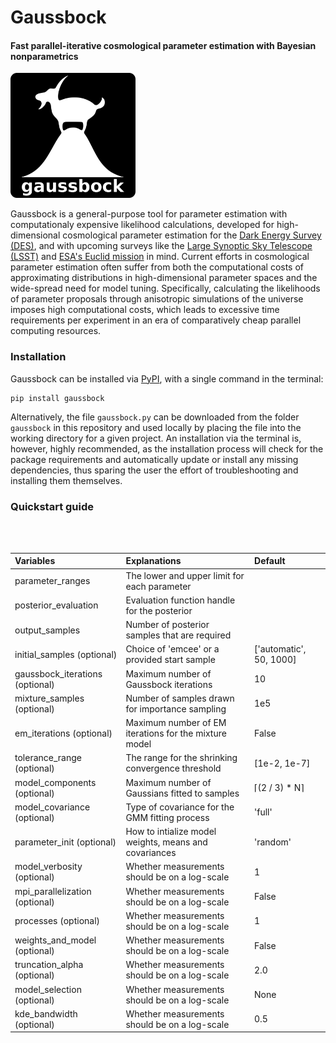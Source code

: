 # Gaussbock

#### Fast parallel-iterative cosmological parameter estimation with Bayesian nonparametrics

<img src="/logo.png" alt="logo" width="200px"/>

Gaussbock is a general-purpose tool for parameter estimation with computationaly expensive likelihood calculations, developed for high-dimensional cosmological parameter estimation for the [Dark Energy Survey (DES)](https://www.darkenergysurvey.org/), and with upcoming surveys like the [Large Synoptic Sky Telescope (LSST)](https://www.lsst.org/) and [ESA's Euclid mission](http://sci.esa.int/euclid/) in mind. Current efforts in cosmological parameter estimation often suffer from both the computational costs of approximating distributions in high-dimensional parameter spaces and the wide-spread need for model tuning. Specifically, calculating the likelihoods of parameter proposals through anisotropic simulations of the universe imposes high computational costs, which leads to excessive time requirements per experiment in an era of comparatively cheap parallel computing resources.

### Installation

Gaussbock can be installed via [PyPI](https://pypi.org), with a single command in the terminal:

```
pip install gaussbock
```

Alternatively, the file `gaussbock.py` can be downloaded from the folder `gaussbock` in this repository and used locally by placing the file into the working directory for a given project. An installation via the terminal is, however, highly recommended, as the installation process will check for the package requirements and automatically update or install any missing dependencies, thus sparing the user the effort of troubleshooting and installing them themselves.

### Quickstart guide


<br></br>

| Variables                        | Explanations                                       | Default                  |
|:---------------------------------|:---------------------------------------------------|:-------------------------|
| parameter_ranges                 | The lower and upper limit for each parameter       |                          |
| posterior_evaluation             | Evaluation function handle for the posterior   |                          |
| output_samples                   | Number of posterior samples that are required  |                          |
| initial_samples (optional)       | Choice of 'emcee' or a provided start sample   | ['automatic', 50, 1000]  |
| gaussbock_iterations (optional)  | Maximum number of Gaussbock iterations         | 10                       |
| mixture_samples (optional)       | Number of samples drawn for importance sampling | 1e5  |
| em_iterations (optional)         | Maximum number of EM iterations for the mixture model  | False      |
| tolerance_range (optional)       | The range for the shrinking convergence threshold  | [1e-2, 1e-7] |
| model_components (optional)      | Maximum number of Gaussians fitted to samples   | ⌈(2 / 3) * N⌉  |
| model_covariance (optional)      | Type of covariance for the GMM fitting process  | 'full'      |
| parameter_init (optional)        | How to intialize model weights, means and covariances   | 'random'      |
| model_verbosity (optional)       | Whether measurements should be on a log-scale   | 1      |
| mpi_parallelization (optional)   | Whether measurements should be on a log-scale   | False      |
| processes (optional)             | Whether measurements should be on a log-scale   | 1      |
| weights_and_model (optional)     | Whether measurements should be on a log-scale   | False      |
| truncation_alpha (optional)      | Whether measurements should be on a log-scale   | 2.0      |
| model_selection (optional)       | Whether measurements should be on a log-scale   | None      |
| kde_bandwidth (optional)         | Whether measurements should be on a log-scale   | 0.5      |

<br></br>
